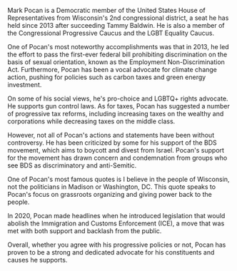 Mark Pocan is a Democratic member of the United States House of Representatives from Wisconsin's 2nd congressional district, a seat he has held since 2013 after succeeding Tammy Baldwin. He is also a member of the Congressional Progressive Caucus and the LGBT Equality Caucus. 

One of Pocan's most noteworthy accomplishments was that in 2013, he led the effort to pass the first-ever federal bill prohibiting discrimination on the basis of sexual orientation, known as the Employment Non-Discrimination Act. Furthermore, Pocan has been a vocal advocate for climate change action, pushing for policies such as carbon taxes and green energy investment. 

On some of his social views, he's pro-choice and LGBTQ+ rights advocate. He supports gun control laws. As for taxes, Pocan has suggested a number of progressive tax reforms, including increasing taxes on the wealthy and corporations while decreasing taxes on the middle class.

However, not all of Pocan's actions and statements have been without controversy. He has been criticized by some for his support of the BDS movement, which aims to boycott and divest from Israel. Pocan's support for the movement has drawn concern and condemnation from groups who see BDS as discriminatory and anti-Semitic.

One of Pocan's most famous quotes is I believe in the people of Wisconsin, not the politicians in Madison or Washington, DC. This quote speaks to Pocan's focus on grassroots organizing and giving power back to the people. 

In 2020, Pocan made headlines when he introduced legislation that would abolish the Immigration and Customs Enforcement (ICE), a move that was met with both support and backlash from the public. 

Overall, whether you agree with his progressive policies or not, Pocan has proven to be a strong and dedicated advocate for his constituents and causes he supports.
